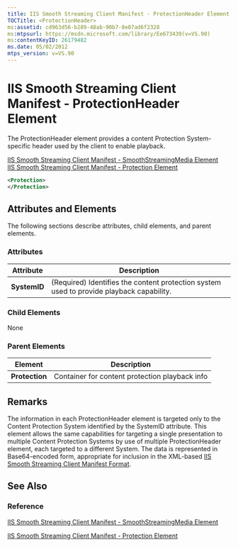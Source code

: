 ```yaml
---
title: IIS Smooth Streaming Client Manifest - ProtectionHeader Element
TOCTitle: <ProtectionHeader>
ms:assetid: cd963d56-b289-48ab-90b7-8e07ad6f2328
ms:mtpsurl: https://msdn.microsoft.com/library/Ee673439(v=VS.90)
ms:contentKeyID: 26179482
ms.date: 05/02/2012
mtps_version: v=VS.90
---
```


# IIS Smooth Streaming Client Manifest - ProtectionHeader Element

The ProtectionHeader element provides a content Protection System-specific header used by the client to enable playback.

[IIS Smooth Streaming Client Manifest - SmoothStreamingMedia Element](iis-smooth-streaming-client-manifest-smoothstreamingmedia-element.md)  
  [IIS Smooth Streaming Client Manifest - Protection Element](iis-smooth-streaming-client-manifest-protection-element.md)  

```xml
<Protection>
</Protection>
```

## Attributes and Elements

The following sections describe attributes, child elements, and parent elements.

### Attributes

|Attribute|Description|
|--- |--- |
|**SystemID**|(Required) Identifies the content protection system used to provide playback capability.|

### Child Elements

None

### Parent Elements

|Element|Description|
|--- |--- |
|**Protection**|Container for content protection playback info|

## Remarks

The information in each ProtectionHeader element is targeted only to the Content Protection System identified by the SystemID attribute. This element allows the same capabilities for targeting a single presentation to multiple Content Protection Systems by use of multiple ProtectionHeader element, each targeted to a different System. The data is represented in Base64-encoded form, appropriate for inclusion in the XML-based [IIS Smooth Streaming Client Manifest Format](iis-smooth-streaming-client-manifest-format.md).

## See Also

### Reference

[IIS Smooth Streaming Client Manifest - SmoothStreamingMedia Element](iis-smooth-streaming-client-manifest-smoothstreamingmedia-element.md)

[IIS Smooth Streaming Client Manifest - Protection Element](iis-smooth-streaming-client-manifest-protection-element.md)
